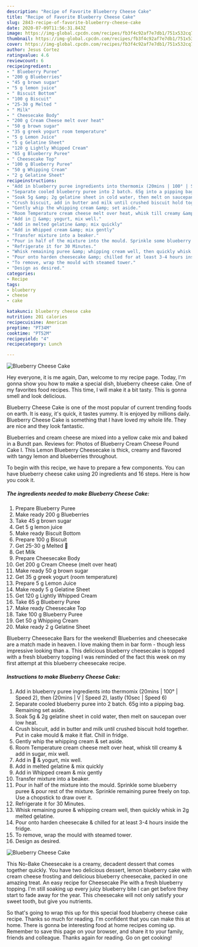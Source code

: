```yaml
---
description: "Recipe of Favorite Blueberry Cheese Cake"
title: "Recipe of Favorite Blueberry Cheese Cake"
slug: 2843-recipe-of-favorite-blueberry-cheese-cake
date: 2020-07-09T11:56:31.843Z
image: https://img-global.cpcdn.com/recipes/fb3f4c92af7e7db1/751x532cq70/blueberry-cheese-cake-recipe-main-photo.jpg
thumbnail: https://img-global.cpcdn.com/recipes/fb3f4c92af7e7db1/751x532cq70/blueberry-cheese-cake-recipe-main-photo.jpg
cover: https://img-global.cpcdn.com/recipes/fb3f4c92af7e7db1/751x532cq70/blueberry-cheese-cake-recipe-main-photo.jpg
author: Jesus Cortez
ratingvalue: 4.6
reviewcount: 6
recipeingredient:
- " Blueberry Puree"
- "200 g Blueberries"
- "45 g brown sugar"
- "5 g lemon juice"
- " Biscuit Bottom"
- "100 g Biscuit"
- "25-30 g Melted "
- " Milk"
- " Cheesecake Body"
- "200 g Cream Cheese melt over heat"
- "50 g brown sugar"
- "35 g greek yogurt room temperature"
- "5 g Lemon Juice"
- "5 g Gelatine Sheet"
- "120 g Lightly Whipped Cream"
- "65 g Blueberry Puree"
- " Cheesecake Top"
- "100 g Blueberry Puree"
- "50 g Whipping Cream"
- "2 g Gelatine Sheet"
recipeinstructions:
- "Add in blueberry puree ingredients into thermomix (20mins | 100° | Speed 2), then (20mins | V | Speed 2), lastly (10sec | Speed 6)"
- "Separate cooled blueberry puree into 2 batch. 65g into a pipping bag. Remaining set aside."
- "Soak 5g &amp; 2g gelatine sheet in cold water, then melt on saucepan over low heat."
- "Crush biscuit, add in butter and milk until crushed biscuit hold together. Put in cake mould &amp; make it flat. Chill in fridge."
- "Gently whip the whipping cream &amp; set aside."
- "Room Temperature cream cheese melt over heat, whisk till creamy &amp; add in sugar, mix well."
- "Add in 🍋 &amp; yogurt, mix well."
- "Add in melted gelatine &amp; mix quickly"
- "Add in Whipped cream &amp; mix gently"
- "Transfer mixture into a beaker."
- "Pour in half of the mixture into the mould. Sprinkle some blueberry puree &amp; pour rest of the mixture. Sprinkle remaining puree freely on top. Use a chopstick to draw over it."
- "Refrigerate it for 30 Minutes."
- "Whisk remaining puree &amp; whipping cream well, then quickly whisk in 2g melted gelatine."
- "Pour onto harden cheesecake &amp; chilled for at least 3-4 hours inside the fridge."
- "To remove, wrap the mould with steamed tower."
- "Design as desired."
categories:
- Recipe
tags:
- blueberry
- cheese
- cake

katakunci: blueberry cheese cake 
nutrition: 201 calories
recipecuisine: American
preptime: "PT34M"
cooktime: "PT52M"
recipeyield: "4"
recipecategory: Lunch

---
```



![Blueberry Cheese Cake](https://img-global.cpcdn.com/recipes/fb3f4c92af7e7db1/751x532cq70/blueberry-cheese-cake-recipe-main-photo.jpg)

Hey everyone, it is me again, Dan, welcome to my recipe page. Today, I'm gonna show you how to make a special dish, blueberry cheese cake. One of my favorites food recipes. This time, I will make it a bit tasty. This is gonna smell and look delicious.

Blueberry Cheese Cake is one of the most popular of current trending foods on earth. It is easy, it's quick, it tastes yummy. It is enjoyed by millions daily. Blueberry Cheese Cake is something that I have loved my whole life. They are nice and they look fantastic.

Blueberries and cream cheese are mixed into a yellow cake mix and baked in a Bundt pan. Reviews for: Photos of Blueberry Cream Cheese Pound Cake I. This Lemon Blueberry Cheesecake is thick, creamy and flavored with tangy lemon and blueberries throughout.


To begin with this recipe, we have to prepare a few components. You can have blueberry cheese cake using 20 ingredients and 16 steps. Here is how you cook it.

<!--inarticleads1-->

##### The ingredients needed to make Blueberry Cheese Cake:

1. Prepare  Blueberry Puree
1. Make ready 200 g Blueberries
1. Take 45 g brown sugar
1. Get 5 g lemon juice
1. Make ready  Biscuit Bottom
1. Prepare 100 g Biscuit
1. Get 25-30 g Melted 🧈
1. Get  Milk
1. Prepare  Cheesecake Body
1. Get 200 g Cream Cheese (melt over heat)
1. Make ready 50 g brown sugar
1. Get 35 g greek yogurt (room temperature)
1. Prepare 5 g Lemon Juice
1. Make ready 5 g Gelatine Sheet
1. Get 120 g Lightly Whipped Cream
1. Take 65 g Blueberry Puree
1. Make ready  Cheesecake Top
1. Take 100 g Blueberry Puree
1. Get 50 g Whipping Cream
1. Make ready 2 g Gelatine Sheet


Blueberry Cheesecake Bars for the weekend! Blueberries and cheesecake are a match made in heaven. I love making them in bar form - though less impressive looking than a. This delicious blueberry cheesecake is topped with a fresh blueberry topping I was reminded of the fact this week on my first attempt at this blueberry cheesecake recipe. 

<!--inarticleads2-->

##### Instructions to make Blueberry Cheese Cake:

1. Add in blueberry puree ingredients into thermomix (20mins | 100° | Speed 2), then (20mins | V | Speed 2), lastly (10sec | Speed 6)
1. Separate cooled blueberry puree into 2 batch. 65g into a pipping bag. Remaining set aside.
1. Soak 5g &amp; 2g gelatine sheet in cold water, then melt on saucepan over low heat.
1. Crush biscuit, add in butter and milk until crushed biscuit hold together. Put in cake mould &amp; make it flat. Chill in fridge.
1. Gently whip the whipping cream &amp; set aside.
1. Room Temperature cream cheese melt over heat, whisk till creamy &amp; add in sugar, mix well.
1. Add in 🍋 &amp; yogurt, mix well.
1. Add in melted gelatine &amp; mix quickly
1. Add in Whipped cream &amp; mix gently
1. Transfer mixture into a beaker.
1. Pour in half of the mixture into the mould. Sprinkle some blueberry puree &amp; pour rest of the mixture. Sprinkle remaining puree freely on top. Use a chopstick to draw over it.
1. Refrigerate it for 30 Minutes.
1. Whisk remaining puree &amp; whipping cream well, then quickly whisk in 2g melted gelatine.
1. Pour onto harden cheesecake &amp; chilled for at least 3-4 hours inside the fridge.
1. To remove, wrap the mould with steamed tower.
1. Design as desired.
<img src="//assets-global.cpcdn.com/assets/icons/button_play-2c75c40dde080a61004c1f40b05d8f140eaff45d7e9e6481dc71c63d2e7c4909.png" alt="Blueberry Cheese Cake">

This No-Bake Cheesecake is a creamy, decadent dessert that comes together quickly. You have two delicious dessert, lemon blueberry cake with cream cheese frosting and delicious blueberry cheesecake, packed in one amazing treat. An easy recipe for Cheesecake Pie with a fresh blueberry topping. I&#39;m still soaking up every juicy blueberry bite I can get before they start to fade away for the year. This cheesecake will not only satisfy your sweet tooth, but give you nutrients. 

So that's going to wrap this up for this special food blueberry cheese cake recipe. Thanks so much for reading. I'm confident that you can make this at home. There is gonna be interesting food at home recipes coming up. Remember to save this page on your browser, and share it to your family, friends and colleague. Thanks again for reading. Go on get cooking!
